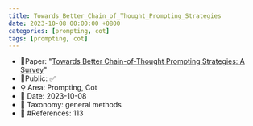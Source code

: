 ```yaml
---
title: Towards_Better_Chain_of_Thought_Prompting_Strategies
date: 2023-10-08 00:00:00 +0800
categories: [prompting, cot]
tags: [prompting, cot]
---
```


- 📙Paper: "[Towards Better Chain-of-Thought Prompting Strategies: A Survey](https://www.semanticscholar.org/paper/Towards-Better-Chain-of-Thought-Prompting-A-Survey-Yu-He/12a4c41b087629548b07d0dadb9da05147fa4f81)"
- 🔑Public: ✅
- ⚲ Area: Prompting, Cot
- 📅 Date: 2023-10-08
- 🔎 Taxonomy: general methods
- 📝 #References: 113
